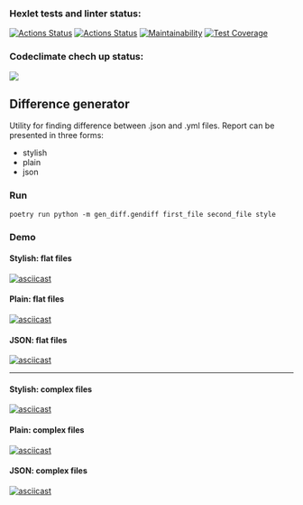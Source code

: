 ### Hexlet tests and linter status:
[![Actions Status](https://github.com/renata-nerenata/python-project-lvl2/workflows/hexlet-check/badge.svg)](https://github.com/renata-nerenata/python-project-lvl2/actions)
[![Actions Status](https://github.com/renata-nerenata/python-project-lvl2/workflows/Linter/badge.svg)](https://github.com/renata-nerenata/python-project-lvl2/actions)
[![Maintainability](https://api.codeclimate.com/v1/badges/a48adcf1d95882daed37/maintainability)](https://codeclimate.com/github/renata-nerenata/python-project-lvl2/maintainability)
[![Test Coverage](https://api.codeclimate.com/v1/badges/a48adcf1d95882daed37/test_coverage)](https://codeclimate.com/github/renata-nerenata/python-project-lvl2/test_coverage)


### Codeclimate chech up status:
<a href="https://codeclimate.com/github/codeclimate/codeclimate/maintainability"><img src="https://api.codeclimate.com/v1/badges/a99a88d28ad37a79dbf6/maintainability" /></a>

## Difference generator

Utility for finding difference between .json and .yml files. Report can be presented in three forms:
- stylish
- plain
- json

### Run

```console
poetry run python -m gen_diff.gendiff first_file second_file style
```

### Demo

#### Stylish: flat files
[![asciicast](https://asciinema.org/a/452906.svg)](https://asciinema.org/a/452906)

#### Plain: flat files
[![asciicast](https://asciinema.org/a/452909.svg)](https://asciinema.org/a/452909)

#### JSON: flat files
[![asciicast](https://asciinema.org/a/452912.svg)](https://asciinema.org/a/452912)

_____

#### Stylish: complex files
[![asciicast](https://asciinema.org/a/452919.svg)](https://asciinema.org/a/452919)

#### Plain: complex files
[![asciicast](https://asciinema.org/a/452918.svg)](https://asciinema.org/a/452918)

#### JSON: complex files
[![asciicast](https://asciinema.org/a/452916.svg)](https://asciinema.org/a/452916)
